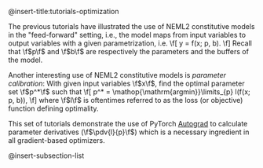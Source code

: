 @insert-title:tutorials-optimization

The previous tutorials have illustrated the use of NEML2 constitutive models in the "feed-forward" setting, i.e., the model maps from input variables to output variables with a given parametrization, i.e.
\f[
  y = f(x; p, b).
\f]
Recall that \f$p\f$ and \f$b\f$ are respectively the parameters and the buffers of the model.

Another interesting use of NEML2 constitutive models is *parameter calibration*: With given input variables \f$x\f$, find the optimal parameter set \f$p^*\f$ such that
\f[
  p^* = \mathop{\mathrm{argmin}}\limits_{p} l(f(x; p, b)),
\f]
where \f$l\f$ is oftentimes referred to as the loss (or objective) function defining optimality.

This set of tutorials demonstrate the use of PyTorch [Autograd](https://pytorch.org/tutorials/beginner/blitz/autograd_tutorial.html) to calculate parameter derivatives (\f$\pdv{l}{p}\f$) which is a necessary ingredient in all gradient-based optimizers.

@insert-subsection-list
